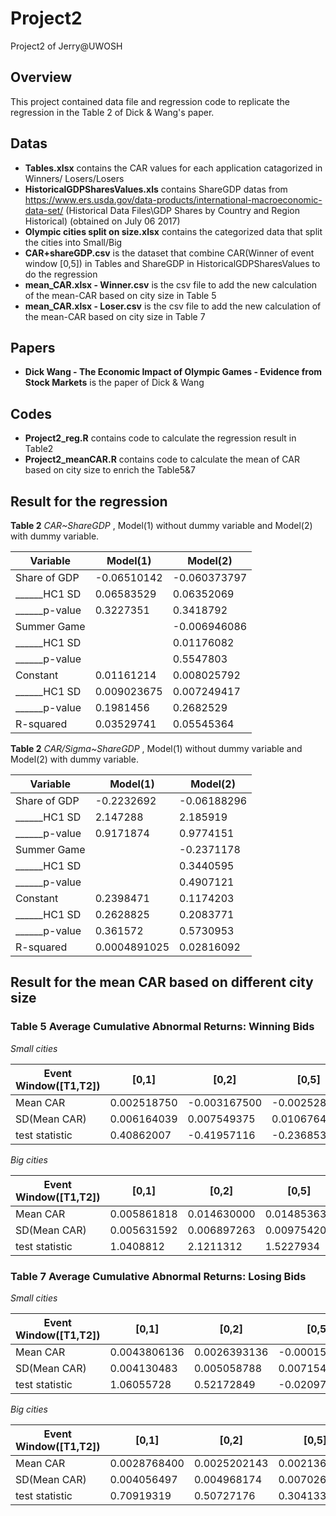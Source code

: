 # Project2
Project2 of Jerry@UWOSH

## Overview
This project contained data file and regression code to replicate the regression in the Table 2 of Dick & Wang's paper.


## Datas
* __Tables.xlsx__ contains the CAR values for each application catagorized in Winners/ Losers/Losers
* __HistoricalGDPSharesValues.xls__ contains ShareGDP datas from https://www.ers.usda.gov/data-products/international-macroeconomic-data-set/ (Historical Data Files\GDP Shares by Country and Region Historical)  (obtained on July 06 2017)
* __Olympic cities split on size.xlsx__ contains the categorized data that split the cities into Small/Big
* __CAR+shareGDP.csv__ is the dataset that combine CAR(Winner of event window [0,5]) in Tables and ShareGDP in HistoricalGDPSharesValues to do the regression
* __mean_CAR.xlsx - Winner.csv__ is the csv file to add the new calculation of the mean-CAR based on city size in Table 5
* __mean_CAR.xlsx - Loser.csv__ is the csv file to add the new calculation of the mean-CAR based on city size in Table 7



## Papers
* __Dick Wang - The Economic Impact of Olympic Games - Evidence from Stock Markets__ is the paper of Dick & Wang

## Codes
* __Project2_reg.R__ contains code to calculate the regression result in Table2
* __Project2_meanCAR.R__ contains code to calculate the mean of CAR based on city size to enrich the Table5&7


## Result for the regression
__Table 2__ _CAR~ShareGDP_ , Model(1) without dummy variable and Model(2) with dummy variable. 


Variable | Model(1) | Model(2)
-|-|-
Share of GDP|-0.06510142|-0.060373797
\_\_\_\_\_\_HC1 SD|0.06583529|0.06352069
\_\_\_\_\_\_p-value|0.3227351|0.3418792
Summer Game||-0.006946086
\_\_\_\_\_\_HC1 SD||0.01176082
\_\_\_\_\_\_p-value||0.5547803
Constant|0.01161214|0.008025792
\_\_\_\_\_\_HC1 SD|0.009023675|0.007249417
\_\_\_\_\_\_p-value|0.1981456|0.2682529 
R-squared|0.03529741|0.05545364


__Table 2__ _CAR/Sigma~ShareGDP_ , Model(1) without dummy variable and Model(2) with dummy variable. 


Variable | Model(1) | Model(2)
-|-|-
Share of GDP|-0.2232692|-0.06188296
\_\_\_\_\_\_HC1 SD|2.147288|2.185919
\_\_\_\_\_\_p-value|0.9171874|0.9774151
Summer Game||-0.2371178
\_\_\_\_\_\_HC1 SD||0.3440595
\_\_\_\_\_\_p-value||0.4907121
Constant|0.2398471|0.1174203
\_\_\_\_\_\_HC1 SD|0.2628825|0.2083771
\_\_\_\_\_\_p-value|0.361572|0.5730953 
R-squared|0.0004891025|0.02816092

## Result for the mean CAR based on different city size
### __Table 5__ Average Cumulative Abnormal Returns: Winning Bids

_Small cities_

Event Window([T1,T2])|[0,1]|[0,2]|[0,5]|[0,9]|[-2,2]|[-5,5]|[-5,-1]|[-2,-1]
-|-|-|-|-|-|-|-|-
Mean CAR|0.002518750|-0.003167500|-0.002528750|-0.006040000|-0.002530000|-0.001352375|0.001173750|0.000611250
SD(Mean CAR)|0.006164039|0.007549375|0.010676428|0.013783210|0.009746201|0.014455952|0.009746201|0.006164039
test statistic|0.40862007|-0.41957116|-0.23685355|-0.43821432|-0.25958832|-0.09355143|0.12043154|0.09916388

_Big cities_

Event Window([T1,T2])|[0,1]|[0,2]|[0,5]|[0,9]|[-2,2]|[-5,5]|[-5,-1]|[-2,-1]
-|-|-|-|-|-|-|-|-
Mean CAR|0.005861818|0.014630000|0.014853636|0.007874545|0.013611818|-0.001562727|-0.016413636|-0.001028182
SD(Mean CAR)|0.005631592|0.006897263|0.009754203|0.012592622|0.008904329|0.013207254|0.008904329|0.005631592
test statistic|1.0408812|2.1211312|1.5227934|0.6253301|1.5286743|-0.1183234|-1.8433323|-0.1825739

### __Table 7__ Average Cumulative Abnormal Returns: Losing Bids

_Small cities_

Event Window([T1,T2])|[0,1]|[0,2]|[0,5]|[0,9]|[-2,2]|[-5,5]|[-5,-1]|[-2,-1]
-|-|-|-|-|-|-|-|-
Mean CAR|0.0043806136|0.0026393136|-0.0001500545|-0.0022626227|0.0023125000|0.0030001545|0.0031502136|-0.0003268273
SD(Mean CAR)|0.004130483|0.005058788|0.007154206|0.009236040|0.006530867|0.009686841|0.006530867|0.004130483
test statistic|1.06055728|0.52172849|-0.02097431|-0.24497757|0.35408776|0.30971444|0.48235766|-0.07912568

_Big cities_

Event Window([T1,T2])|[0,1]|[0,2]|[0,5]|[0,9]|[-2,2]|[-5,5]|[-5,-1]|[-2,-1]
-|-|-|-|-|-|-|-|-
Mean CAR|0.0028768400|0.0025202143|0.0021368600|0.0051610514|-0.0003821714|-0.0071351629|-0.0092720171|-0.0029023857
SD(Mean CAR)|0.004056497|0.004968174|0.007026059|0.009070603|0.006413885|0.009513329|0.006413885|0.004056497
test statistic|0.70919319|0.50727176|0.30413352|0.56898659|-0.05958502|-0.75001749|-1.44561641|-0.71549067
